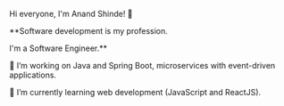 <!--
**anandlshinde/anandlshinde** is a ✨ _special_ ✨ repository because its `README.md` (this file) appears on your GitHub profile.

Here are some ideas to get you started:

- 🔭 I’m currently working on ...
- 🌱 I’m currently learning ...
- 👯 I’m looking to collaborate on ...
- 🤔 I’m looking for help with ...
- 💬 Ask me about ...
- 📫 How to reach me: ...
- 😄 Pronouns: ...
- ⚡ Fun fact: ...
-->
Hi everyone, I'm Anand Shinde! 👋

**Software development is my profession.

I'm a Software Engineer.**

🔭 I’m working on Java and Spring Boot, microservices with event-driven applications.

🌱 I’m currently learning web development (JavaScript and ReactJS).
